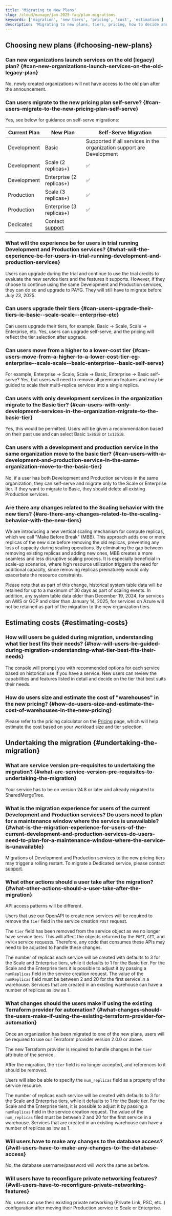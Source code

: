 ```yaml
---
title: 'Migrating to New Plans'
slug: /cloud/manage/jan-2025-faq/plan-migrations
keywords: ['migration', 'new tiers', 'pricing', 'cost', 'estimation']
description: 'Migrating to new plans, tiers, pricing, how to decide and estimate costs'
---
```


## Choosing new plans {#choosing-new-plans}

### Can new organizations launch services on the old (legacy) plan? {#can-new-organizations-launch-services-on-the-old-legacy-plan}

No, newly created organizations will not have access to the old plan after the announcement.

### Can users migrate to the new pricing plan self-serve? {#can-users-migrate-to-the-new-pricing-plan-self-serve}

Yes, see below for guidance on self-serve migrations:

| Current Plan | New Plan                 | Self-Serve Migration                                                                                                                           |
|--------------|--------------------------|------------------------------------------------------------------------------------------------------------------------------------------------|
| Development  | Basic                    | Supported if all services in the organization support are Development                                                                          |
| Development  | Scale (2 replicas+)      | :white_check_mark:                                                                                                                                     |
| Development  | Enterprise (2 replicas+) | :white_check_mark:                                                                                                                                          |
| Production   | Scale (3 replicas+)      | :white_check_mark:                                                                                                                                          |
| Production   | Enterprise (3 replicas+) | :white_check_mark:                                                                                                                                       |
| Dedicated   | Contact [support](https://clickhouse.com/support/program) |

### What will the experience be for users in trial running Development and Production services? {#what-will-the-experience-be-for-users-in-trial-running-development-and-production-services}

Users can upgrade during the trial and continue to use the trial credits to evaluate the new service tiers and the features it supports. However, if they choose to continue using the same Development and Production services, they can do so and upgrade to PAYG. They will still have to migrate before July 23, 2025.

### Can users upgrade their tiers {#can-users-upgrade-their-tiers-ie-basic--scale-scale--enterprise-etc}

Can users upgrade their tiers, for example, Basic → Scale, Scale → Enterprise, etc.
Yes, users can upgrade self-serve, and the pricing will reflect the tier selection after upgrade.

### Can users move from a higher to a lower-cost tier {#can-users-move-from-a-higher-to-a-lower-cost-tier-eg-enterprise--scale-scale--basic-enterprise--basic-self-serve}

For example, Enterprise → Scale, Scale → Basic, Enterprise → Basic self-serve?
Yes, but users will need to remove all premium features and may be guided to scale their multi-replica services into a single replica.

### Can users with only development services in the organization migrate to the Basic tier? {#can-users-with-only-development-services-in-the-organization-migrate-to-the-basic-tier}

Yes, this would be permitted. Users will be given a recommendation based on their past use and can select Basic `1x8GiB` or `1x12GiB`.

### Can users with a development and production service in the same organization move to the basic tier? {#can-users-with-a-development-and-production-service-in-the-same-organization-move-to-the-basic-tier}

No, if a user has both Development and Production services in the same organization, they can self-serve and migrate only to the Scale or Enterprise tier. If they want to migrate to Basic, they should delete all existing Production services.

### Are there any changes related to the Scaling behavior with the new tiers? {#are-there-any-changes-related-to-the-scaling-behavior-with-the-new-tiers}

We are introducing a new vertical scaling mechanism for compute replicas, which we call "Make Before Break" (MBB). This approach adds one or more replicas of the new size before removing the old replicas, preventing any loss of capacity during scaling operations. By eliminating the gap between removing existing replicas and adding new ones, MBB creates a more seamless and less disruptive scaling process. It is especially beneficial in scale-up scenarios, where high resource utilization triggers the need for additional capacity, since removing replicas prematurely would only exacerbate the resource constraints.

Please note that as part of this change, historical system table data will be retained for up to a maximum of 30 days as part of scaling events. In addition, any system table data older than December 19, 2024, for services on AWS or GCP and older than January 14, 2025, for services on Azure will not be retained as part of the migration to the new organization tiers.

## Estimating costs {#estimating-costs}

### How will users be guided during migration, understanding what tier best fits their needs? {#how-will-users-be-guided-during-migration-understanding-what-tier-best-fits-their-needs}

The console will prompt you with recommended options for each service based on historical use if you have a service. New users can review the capabilities and features listed in detail and decide on the tier that best suits their needs.

### How do users size and estimate the cost of "warehouses" in the new pricing? {#how-do-users-size-and-estimate-the-cost-of-warehouses-in-the-new-pricing}

Please refer to the pricing calculator on the [Pricing](https://clickhouse.com/pricing) page, which will help estimate the cost based on your workload size and tier selection.

## Undertaking the migration {#undertaking-the-migration}

### What are service version pre-requisites to undertaking the migration? {#what-are-service-version-pre-requisites-to-undertaking-the-migration}

Your service has to be on version 24.8 or later and already migrated to SharedMergeTree.

### What is the migration experience for users of the current Development and Production services? Do users need to plan for a maintenance window where the service is unavailable? {#what-is-the-migration-experience-for-users-of-the-current-development-and-production-services-do-users-need-to-plan-for-a-maintenance-window-where-the-service-is-unavailable}

Migrations of Development and Production services to the new pricing tiers may trigger a rolling restart. To migrate a Dedicated service, please contact [support](https://clickhouse.com/support/program).

### What other actions should a user take after the migration? {#what-other-actions-should-a-user-take-after-the-migration}

API access patterns will be different.

Users that use our OpenAPI to create new services will be required to remove the `tier` field in the service creation `POST` request.

The `tier` field has been removed from the service object as we no longer have service tiers.
This will affect the objects returned by the `POST`, `GET`, and `PATCH` service requests. Therefore, any code that consumes these APIs may need to be adjusted to handle these changes.

The number of replicas each service will be created with defaults to 3 for the Scale and Enterprise tiers, while it defaults to 1 for the Basic tier.
For the Scale and the Enterprise tiers it is possible to adjust it by passing a `numReplicas` field in the service creation request.
The value of the `numReplicas` field must be between 2 and 20 for the first service in a warehouse. Services that are created in an existing warehouse can have a number of replicas as low as 1.

### What changes should the users make if using the existing Terraform provider for automation? {#what-changes-should-the-users-make-if-using-the-existing-terraform-provider-for-automation}

Once an organization has been migrated to one of the new plans, users will be required to use our Terraform provider version 2.0.0 or above.

The new Terraform provider is required to handle changes in the `tier` attribute of the service.

After the migration, the `tier` field is no longer accepted, and references to it should be removed.

Users will also be able to specify the `num_replicas` field as a property of the service resource.

The number of replicas each service will be created with defaults to 3 for the Scale and Enterprise tiers, while it defaults to 1 for the Basic tier.
For the Scale and the Enterprise tiers, it is possible to adjust it by passing a `numReplicas` field in the service creation request.
The value of the `num_replicas` filed must be between 2 and 20 for the first service in a warehouse. Services that are created in an existing warehouse can have a number of replicas as low as 1.

### Will users have to make any changes to the database access? {#will-users-have-to-make-any-changes-to-the-database-access}

No, the database username/password will work the same as before.

### Will users have to reconfigure private networking features? {#will-users-have-to-reconfigure-private-networking-features}

No, users can use their existing private networking (Private Link, PSC, etc..) configuration after moving their Production service to Scale or Enterprise.

